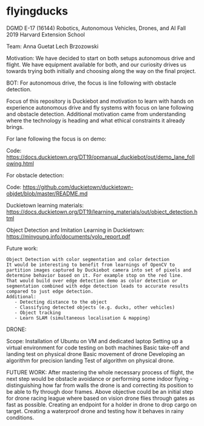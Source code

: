 # flyingducks

DGMD E-17 (16144) Robotics, Autonomous Vehicles, Drones, and AI
Fall 2019
Harvard Extension School

Team:
 Anna Guetat
 Lech Brzozowski
 

Motivation:
We have decided to start on both setups autonomous drive and flight. We have equipment available for both, and our curiosity drives us towards trying both initially and choosing along the way on the final project.  
 
BOT:
For autonomous drive, the focus is line following with obstacle detection.

Focus of this repository is Duckiebot and motivation to learn with hands on experience autonomous drive and fly systems with focus on lane following and  obstacle detection.
Additional motivation came from understanding where the technology is heading and what ethical constraints it already brings.

For lane following the focus is on demo: 

   Code: https://docs.duckietown.org/DT19/opmanual_duckiebot/out/demo_lane_following.html

For obstacle detection: 

   Code: 
   https://github.com/duckietown/duckietown-objdet/blob/master/README.md

   Duckietown learning materials: https://docs.duckietown.org/DT19/learning_materials/out/object_detection.html

   Object Detection and Imitation Learning in Duckietown:
   https://minyoung.info/documents/yolo_report.pdf

Future work:

    Object Detection with color segmentation and color detection
    It would be interesting to benefit from learnings of OpenCV to partition images captured by Duckiebot camera into set of pixels and determine behavior based on it. For example stop on the red line.
    That would build over edge detection demo as color detection or segmentation combined with edge detection leads to accurate results compared to just edge detection.
    Additional:
       - Detecting distance to the object
       - Classifying detected objects (e.g. ducks, other vehicles)
       - Object tracking
       - Learn SLAM (simultaneous localisation & mapping)
       
DRONE:

Scope: 
Installation of Ubuntu on VM and dedicated laptop
Setting up a virtual environment for code testing on both machines
Basic take-off and landing test on physical drone
Basic movement of drone
Developing an algorithm for precision landing
Test of algorithm on physical drone.

FUTURE WORK: 
After mastering the whole necessary process of flight, the next step would be obstacle avoidance or performing some indoor flying - distinguishing how far from walls the drone is and correcting its position to be able to fly through door frames.
Above objective could be an initial step for drone racing league where based on vision drone flies through gates as fast as possible.
Creating an endpoint for a holder in drone to drop cargo on target.
Creating a waterproof drone and testing how it behaves in rainy conditions.




